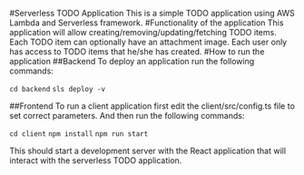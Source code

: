 #Serverless TODO Application
This is a simple TODO application using AWS Lambda and Serverless framework.
#Functionality of the application
This application will allow creating/removing/updating/fetching TODO items. Each TODO item can optionally have an attachment image. Each user only has access to TODO items that he/she has created.
#How to run the application
##Backend
To deploy an application run the following commands:

`cd backend`
`sls deploy -v`

##Frontend
To run a client application first edit the client/src/config.ts file to set correct parameters. And then run the following commands:

`cd client`
`npm install`
`npm run start`

This should start a development server with the React application that will interact with the serverless TODO application.
